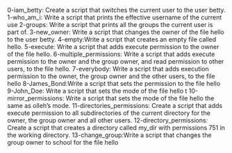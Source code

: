 0-iam_betty: Create a script that switches the current user to the user betty.
1-who_am_i: Write a script that prints the effective username of the current use
2-groups: Write a script that prints all the groups the current user is part of.
3-new_owner: Write a script that changes the owner of the file hello to the user betty.
4-empty:Write a script that creates an empty file called hello.
5-execute: Write a script that adds execute permission to the owner of the file hello.
6-multiple_permissions: Write a script that adds execute permission to the owner and the group owner, and read permission to other users, to the file hello.
7-everybody: Write a script that adds execution permission to the owner, the group owner and the other users, to the file hello
8-James_Bond:Write a script that sets the permission to the file hello
9-John_Doe: Write a script that sets the mode of the file hello t
10-mirror_permissions: Write a script that sets the mode of the file hello the same as olleh’s mode.
11-directories_permissions: Create a script that adds execute permission to all subdirectories of the current directory for the owner, the group owner and all other users.
12-directory_permissions: Create a script that creates a directory called my_dir with permissions 751 in the working directory.
13-change_group:Write a script that changes the group owner to school for the file hello
